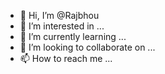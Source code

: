 - 👋 Hi, I’m @Rajbhou
- 👀 I’m interested in ...
- 🌱 I’m currently learning ...
- 💞️ I’m looking to collaborate on ...
- 📫 How to reach me ...

<!---
Rajbhou/Rajbhou is a ✨ special ✨ repository because its `README.md` (this file) appears on your GitHub profile.
You can click the Preview link to take a look at your changes.
--->
